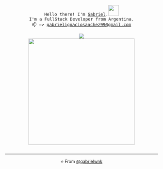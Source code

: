 <p align="center">
  <br>
  <samp>Hello there!
    I'm <a href="https://www.linkedin.com/in/gabriel-sanchez-8aa091226">Gabriel</a>.<samp><img src="https://i.pinimg.com/originals/a9/36/c2/a936c2d173cb4af7a620d41222ab856a.gif" width="35px" />
  <br>
    I'm a FullStack Developer from Argentina.
  <br>
    📫 => <a href="mailto:gabrielignaciosanchez99@gmail.com">gabrielignaciosanchez99@gmail.com</a>
  <br>
  <br>
  <img align="center" src="https://github-readme-stats.vercel.app/api/top-langs/?username=gabrielwnk&layout=compact" />
  <br>
  <img src="https://64.media.tumblr.com/2d0af9c90d1b1107313cc20bda01548a/tumblr_outwxnanpp1u79o2lo1_1280.gifv" width="350" />
  <br>
  <br>

  
  
------------
<p align="center">⭐️ From <a href="https://github.com/gabrielwnk">@gabrielwnk</a></p>
 </p>
